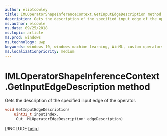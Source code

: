 ```yaml
---
author: eliotcowley
title: IMLOperatorShapeInferenceContext.GetInputEdgeDescription method
description: Gets the description of the specified input edge of the operator.
ms.author: elcowle
ms.date: 09/25/2018
ms.topic: article
ms.prod: windows
ms.technology: uwp
keywords: windows 10, windows machine learning, WinML, custom operators, GetInputEdgeDescription
ms.localizationpriority: medium
---
```


# IMLOperatorShapeInferenceContext.GetInputEdgeDescription method

Gets the description of the specified input edge of the operator.

```cpp
void GetInputEdgeDescription(
    uint32_t inputIndex,
    _Out_ MLOperatorEdgeDescription* edgeDescription)
```

[!INCLUDE [help](../includes/get-help.md)]